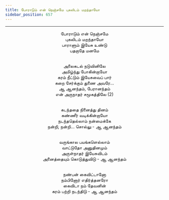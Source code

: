 ```yaml
---
title: போராடும் என் நெஞ்சமே புகலிடம் மறந்தாயோ
sidebar_position: 657
---
```


---
<center>
போராடும் என் நெஞ்சமே<br/>
புகலிடம் மறந்தாயோ<br/>
பாராளும் இயேசு உண்டு<br/>
பதறாதே மனமே<br/><br/>

அலைகடல் நடுவினிலே<br/>
அமிழ்ந்து போகின்றாயோ<br/>
கரம் நீட்டும் இயேசுவைப் பார்<br/>
கறை சேர்க்கும் துணை அவரே...<br/>
ஆ ஆனந்தம், பேரானந்தம்<br/>
என் அருநாதர் சமூகத்திலே (2)<br/><br/>

கடந்ததை நினைத்து தினம்<br/>
கண்ணீர் வடிக்கின்றாயோ<br/>
நடந்ததெல்லாம் நன்மைக்கே<br/>
நன்றி, நன்றி... சொல்லு        - ஆ ஆனந்தம்<br/><br/>

வருங்கால பயங்களெல்லாம்<br/>
வாட்டுதோ அனுதினமும்<br/>
அருள்நாதர் இயேசுவிடம்<br/>
அனைத்தையும் கொடுத்துவிடு        - ஆ ஆனந்தம்<br/><br/>

நண்பன் கைவிட்டானோ<br/>
நம்பினோர் எதிர்த்தனரோ<br/>
கைவிடா நம் தேவனின்<br/>
கரம் பற்றி நடந்திடு        - ஆ ஆனந்தம்
</center>